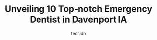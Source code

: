 ---
layout: ampstory
image: https://i0.wp.com/www.depkes.org/wp-content/uploads/2023/06/emergency-dentist-0-in-davenport-ia-1685857141.jpeg?resize=640,853
author: techidn
featured: false
description: Discover the impressive array of Emergency Dentist options in Davenport IA, where you can find 10 of the largest Emergency Dentist establishments in the area. From renowned classics to hidde
title: Unveiling 10 Top-notch Emergency Dentist in Davenport IA
cover:
   title: Unveiling 10 Top-notch Emergency Dentist in Davenport IA
   subtitle: Rickpate
   background: https://www.depkes.org/wp-content/uploads/2023/06/emergency-dentist-0-in-davenport-ia-1685857141.jpeg

pages: 
 - layout: thirds
   top: <h1>#1 Aspen Dental</h1>
   bottom: "<p>Overall, the experience was alright. My main issue was with the billing side of things. I was getting my wisdom teeth out. I was told I had to pay up front for the surger</p>"
   background: https://www.depkes.org/wp-content/uploads/2023/06/emergency-dentist-1-in-davenport-ia-1685857142.jpeg
   backgroundblur: true
 - layout: thirds
   top: <h1>#2 John C. Hubner DDS</h1>
   bottom: "<p>I had a traumatic experience losing a tooth, and being new to the area, I wasnt sure of where to go. Im glad I picked Main Family because they got me in quickly and</p>"
   background: https://www.depkes.org/wp-content/uploads/2023/06/emergency-dentist-2-in-davenport-ia-1685857142.jpeg
   cta:
      link: https://www.depkes.org/blog/unveiling-10-top-notch-emergency-dentist-in-davenport-ia/
      text: Unveiling 10 Top-notch Emergency Dentist in Davenport IA
 - layout: thirds
   top: <h1>#3 Familia Dental</h1>
   bottom: "<p>3301 W Kimberly Rd Ste 5, Davenport, IA 52806, United States</p>"
   background: https://www.depkes.org/wp-content/uploads/2023/06/emergency-dentist-3-in-davenport-ia-1685857143.jpeg
   cta:
      link: https://www.depkes.org/blog/unveiling-10-top-notch-emergency-dentist-in-davenport-ia/
      text: Unveiling 10 Top-notch Emergency Dentist in Davenport IA
 - layout: thirds
   top: <h1>#4 Midwest Dental</h1>
   bottom: "<p>5216 Sheridan St #160, Davenport, IA 52806, United States</p>"
   background: https://images.unsplash.com/photo-1527067829737-402993088e6b?ixlib=rb-4.0.3&ixid=MnwxMjA3fDB8MHxwaG90by1wYWdlfHx8fGVufDB8fHx8&auto=format&fit=crop&w=640&h=853&q=80
   cta:
      link: https://www.depkes.org/blog/unveiling-10-top-notch-emergency-dentist-in-davenport-ia/
      text: Unveiling 10 Top-notch Emergency Dentist in Davenport IA
 - layout: thirds
   top: <h1>#5 QC Family Dentistry</h1>
   bottom: "<p>2002 N Fairmount St, Davenport, IA 52804, United States</p>"
   background: https://images.unsplash.com/photo-1561679660-d00ee1e0dc8e?ixlib=rb-4.0.3&ixid=MnwxMjA3fDB8MHxwaG90by1wYWdlfHx8fGVufDB8fHx8&auto=format&fit=crop&w=640&h=853&q=80
   cta:
      link: https://www.depkes.org/blog/unveiling-10-top-notch-emergency-dentist-in-davenport-ia/
      text: Unveiling 10 Top-notch Emergency Dentist in Davenport IA
 - layout: thirds
   top: <h1>#6 Innovative Dentistry</h1>
   bottom: "<p>2322 E Kimberly Rd #200w, Davenport, IA 52807, United States</p>"
   background: https://images.unsplash.com/photo-1591393223703-56fe1347ac62?ixlib=rb-4.0.3&ixid=MnwxMjA3fDB8MHxwaG90by1wYWdlfHx8fGVufDB8fHx8&auto=format&fit=crop&w=640&h=853&q=80
   cta:
      link: https://www.depkes.org/blog/unveiling-10-top-notch-emergency-dentist-in-davenport-ia/
      text: Unveiling 10 Top-notch Emergency Dentist in Davenport IA
 - layout: thirds
   top: <h1>#7 DSouza Family Dentistry</h1>
   bottom: "<p>3475 Jersey Ridge Rd, Davenport, IA 52807, United States</p>"
   background: https://images.unsplash.com/photo-1462556791646-c201b8241a94?ixlib=rb-4.0.3&ixid=MnwxMjA3fDB8MHxwaG90by1wYWdlfHx8fGVufDB8fHx8&auto=format&fit=crop&w=640&h=853&q=80
   cta:
      link: https://www.depkes.org/blog/unveiling-10-top-notch-emergency-dentist-in-davenport-ia/
      text: Unveiling 10 Top-notch Emergency Dentist in Davenport IA
 - layout: thirds
   middle: Continue reading...
   background: https://images.unsplash.com/photo-1608411404720-c8f0417bcdba?ixlib=rb-4.0.3&ixid=MnwxMjA3fDB8MHxwaG90by1wYWdlfHx8fGVufDB8fHx8&auto=format&fit=crop&w=640&h=853&q=80
   cta:
      link: https://www.depkes.org/blog/unveiling-10-top-notch-emergency-dentist-in-davenport-ia/
      text: Unveiling 10 Top-notch Emergency Dentist in Davenport IA
      
---